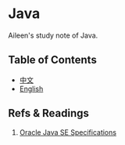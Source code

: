 # Java

Aileen's study note of Java.

## Table of Contents

* [中文](99-table_of_contents/table_of_contents_cn.md)
* [English](99-table_of_contents/table_of_contents_en.md)

## Refs & Readings

1. [Oracle Java SE Specifications](https://docs.oracle.com/javase/specs/index.html)